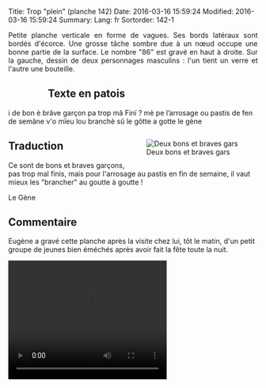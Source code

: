 Title: Trop "plein" (planche 142)
Date: 2016-03-16 15:59:24
Modified: 2016-03-16 15:59:24
Summary: 
Lang: fr
Sortorder: 142-1

<p style="text-align:justify;">Petite planche verticale en forme de vagues. Ses bords latéraux sont bordés d'écorce. Une grosse tâche sombre due à un nœud occupe une bonne partie de la surface. Le nombre "86" est gravé en haut à droite. Sur la gauche, dessin de deux personnages masculins : l'un tient un verre et l'autre une bouteille. </p>

<figure class="image-block" style="float: left;">
  <img alt="" src="{static}/images/planche_142.png">
  <figcaption style="max-width: 282px"></figcaption>
</figure>


## Texte en patois
i de bon è brâve garçon pa trop mâ Finï  ?  mè pe l’arrosage ou pastis de fen de semâne v'o mïeu lou branchè sû le gôtte a gotte       le  gène



<figure class="image-block" style="float: right;">
  <img alt="Deux bons et braves gars" src="{static}/images/planche_142_detail_dessin.png">
  <figcaption style="max-width: 259px">Deux bons et braves gars</figcaption>
</figure>


## Traduction
Ce sont de bons et braves garçons,  pas trop mal finis, mais pour l'arrosage au pastis en fin de semaine, il vaut mieux les "brancher" au goutte à goutte !

Le Gène

## Commentaire
Eugène a gravé cette planche après la visite chez lui, tôt le matin, d'un petit groupe de jeunes bien éméchés après avoir fait la fête toute la nuit.


<video width="320" height="240" controls>
  <source src="https://d1njpgd0ygatdn.cloudfront.net/video_142.mp4" type="video/mp4">
</video>

